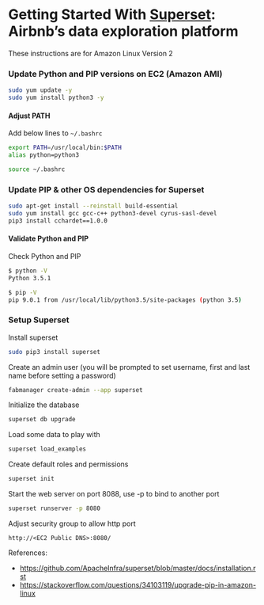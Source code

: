 # Getting Started With [Superset](https://github.com/apache/incubator-superset): Airbnb’s data exploration platform

These instructions are for Amazon Linux Version 2

### Update Python and PIP versions on EC2 (Amazon AMI)

```bash
sudo yum update -y
sudo yum install python3 -y
```

#### Adjust PATH
Add below lines to `~/.bashrc`
```bash
export PATH=/usr/local/bin:$PATH
alias python=python3
```
```bash
source ~/.bashrc
```
### Update PIP & other OS dependencies for Superset
```bash
sudo apt-get install --reinstall build-essential
sudo yum install gcc gcc-c++ python3-devel cyrus-sasl-devel
pip3 install cchardet==1.0.0
```
#### Validate Python and PIP
Check Python and PIP 
```bash
$ python -V
Python 3.5.1

$ pip -V
pip 9.0.1 from /usr/local/lib/python3.5/site-packages (python 3.5)

```

### Setup Superset
Install superset
```bash
sudo pip3 install superset
```

Create an admin user (you will be prompted to set username, first and last name before setting a password)
```bash
fabmanager create-admin --app superset
```

Initialize the database
```bash
superset db upgrade
```

Load some data to play with
```bash
superset load_examples
```

Create default roles and permissions
```bash
superset init
```

Start the web server on port 8088, use -p to bind to another port
```bash
superset runserver -p 8080
```
Adjust security group to allow http port

`http://<EC2 Public DNS>:8080/`

References:
* https://github.com/ApacheInfra/superset/blob/master/docs/installation.rst
* https://stackoverflow.com/questions/34103119/upgrade-pip-in-amazon-linux